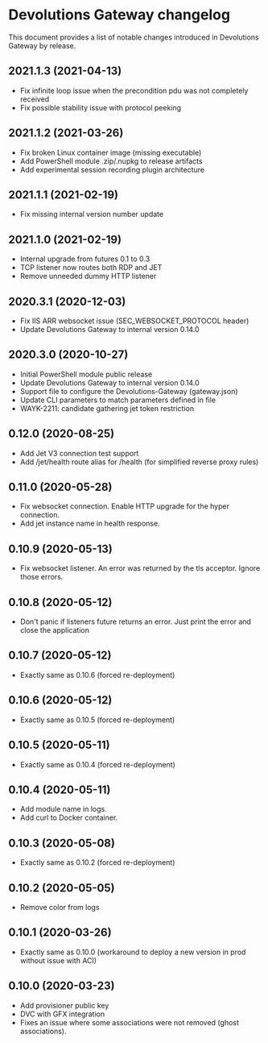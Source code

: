 # Devolutions Gateway changelog

This document provides a list of notable changes introduced in Devolutions Gateway by release.

## 2021.1.3 (2021-04-13)
  * Fix infinite loop issue when the precondition pdu was not completely received
  * Fix possible stability issue with protocol peeking

## 2021.1.2 (2021-03-26)
  * Fix broken Linux container image (missing executable)
  * Add PowerShell module .zip/.nupkg to release artifacts
  * Add experimental session recording plugin architecture

## 2021.1.1 (2021-02-19)
  * Fix missing internal version number update

## 2021.1.0 (2021-02-19)
  * Internal upgrade from futures 0.1 to 0.3
  * TCP listener now routes both RDP and JET
  * Remove unneeded dummy HTTP listener

## 2020.3.1 (2020-12-03)
  * Fix IIS ARR websocket issue (SEC_WEBSOCKET_PROTOCOL header)
  * Update Devolutions Gateway to internal version 0.14.0

## 2020.3.0 (2020-10-27)
  * Initial PowerShell module public release
  * Update Devolutions Gateway to internal version 0.14.0
  * Support file to configure the Devolutions-Gateway (gateway.json)
  * Update CLI parameters to match parameters defined in file
  * WAYK-2211: candidate gathering jet token restriction

## 0.12.0 (2020-08-25)
  * Add Jet V3 connection test support
  * Add /jet/health route alias for /health (for simplified reverse proxy rules)

## 0.11.0 (2020-05-28)
  * Fix websocket connection. Enable HTTP upgrade for the hyper connection.
  * Add jet instance name in health response.

## 0.10.9 (2020-05-13)
  * Fix websocket listener. An error was returned by the tls acceptor. Ignore those errors.

## 0.10.8 (2020-05-12)
  * Don't panic if listeners future returns an error. Just print the error and close the application

## 0.10.7 (2020-05-12)
  * Exactly same as 0.10.6 (forced re-deployment)

## 0.10.6 (2020-05-12)
  * Exactly same as 0.10.5 (forced re-deployment)

## 0.10.5 (2020-05-11)
  * Exactly same as 0.10.4 (forced re-deployment)

## 0.10.4 (2020-05-11)
  * Add module name in logs.
  * Add curl to Docker container.

## 0.10.3 (2020-05-08)
  * Exactly same as 0.10.2 (forced re-deployment)

## 0.10.2 (2020-05-05)
  * Remove color from logs

## 0.10.1 (2020-03-26)
  * Exactly same as 0.10.0 (workaround to deploy a new version in prod without issue with ACI)

## 0.10.0 (2020-03-23)
  * Add provisioner public key
  * DVC with GFX integration
  * Fixes an issue where some associations were not removed (ghost associations).
